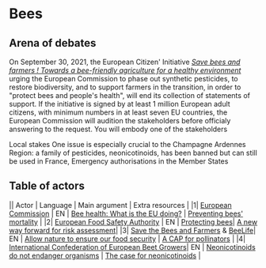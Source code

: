 # Bees

## Arena of debates

On September 30, 2021, the European Citizen' Initiative [*Save bees and farmers ! Towards a bee-friendly agriculture for a healthy environment*](https://europa.eu/citizens-initiative/initiatives/details/2019/000016_en) urging the European Commission to phase out synthetic pesticides, to restore biodiversity, and to support farmers in the transition, in order to "protect bees and people's health", will end its collection of statements of support. 
If the initiative is signed by at least 1 million European adult citizens, with minimum numbers in at least seven EU countries, the European Commission will audition the stakeholders before officialy answering to the request. You will embody one of the stakeholders 

Local stakes
One issue is especially crucial to the Champagne Ardennes Region: a family of pesticides, neonicotinoids, has been banned but can still be used in France, 
Emergency authorisations in the Member States

## Table of actors

|| Actor | Language | Main argument | Extra resources |
|1| [European Commission](https://europa.eu/citizens-initiative/home_en) | EN | [Bee health: What is the EU doing?](https://ec.europa.eu/commission/presscorner/detail/en/MEMO_14_260) | [Preventing bees' mortality](https://ec.europa.eu/food/animals/live-animals-trade-imports/honey-bees_en) |
|2| [European Food Safety Authority](https://www.efsa.europa.eu/en/aboutefsa) | EN | [Protecting bees](https://www.efsa.europa.eu/en/topics/topic/bee-health)| [A new way forward for risk assessment](https://www.efsa.europa.eu/en/news/protecting-bees-new-way-forward-risk-assessment)|
|3| [Save the Bees and Farmers](https://www.savebeesandfarmers.eu/eng) & [BeeLife](https://www.bee-life.eu/about)| EN | [Allow nature to ensure our food security](https://579f1725-49c5-4636-ac98-72d7d360ac5b.filesusr.com/ugd/8e8ea4_d19d71b1d1374afc9d7797204a70ef83.pdf) | [A CAP for pollinators](https://579f1725-49c5-4636-ac98-72d7d360ac5b.filesusr.com/ugd/8e8ea4_a151cf2121f14e508cd7b0fc8610726d.pdf) |
|4| [International Confederation of European Beet Growers](https://www.cibe-europe.eu/mission)| EN | [Neonicotinoids do not endanger organisms](https://www.cibe-europe.eu/img/user/CIBE%20Fact%20Sheet%20on%20Neonics%20December%202017%20final%2015%20dec.pdf) | [The case for neonicotinoids](https://www.cibe-europe.eu/img/user/058-18%20CIBE%20The%20case%20for%20neonicotinoids%20in%20pelleted%20sugar%20beet%20seeds%20April%202018.pdf) |
